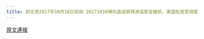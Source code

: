 ```yaml
---
title: 郭文贵2017年10月10日视频 20171010博讯造谣胡锦涛温家宝被抓，美国检查官调查吴征经济政治诈骗资料
---
```


[原文連接](https://gnews.org/ThreadView/53476924)


